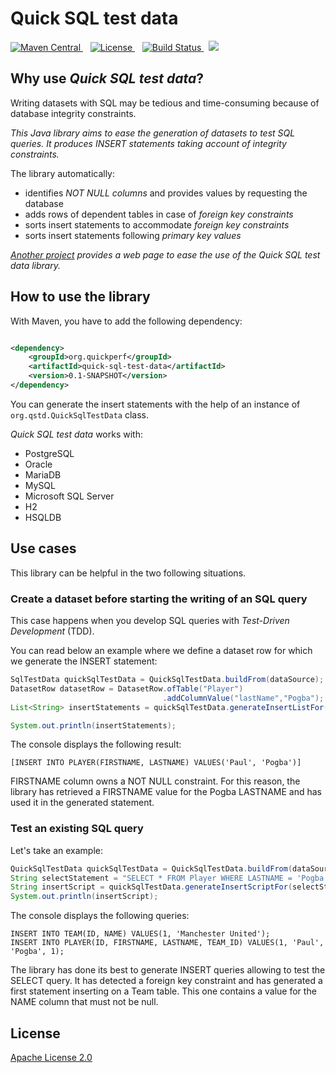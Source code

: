 # Quick SQL test data

  <a href="https://search.maven.org/artifact/org.quickperf/quick-sql-test-data">
    <img src="https://maven-badges.herokuapp.com/maven-central/org.quickperf/quick-sql-test-data/badge.svg"
         alt="Maven Central">
  </a>
  &nbsp;&nbsp;
  <a href="https://github.com/quick-perf/quick-sql-test-data/blob/master/LICENSE.txt">
    <img src="https://img.shields.io/badge/license-Apache2-blue.svg"
         alt = "License">
  </a>
  &nbsp;&nbsp;
  <a href="https://github.com/quick-perf/quick-sql-test-data/actions?query=workflow%3ACI">
    <img src="https://img.shields.io/github/workflow/status/quick-perf/quick-sql-test-data/CI"
         alt = "Build Status">
  </a>
  &nbsp;
  <a href="https://codecov.io/gh/quick-perf/quick-sql-test-data">
    <img src="https://codecov.io/gh/quick-perf/quick-sql-test-data/branch/main/graph/badge.svg?token=U475ES0JIL"/>
  </a>

## Why use *Quick SQL test data*?
Writing datasets with SQL  may be tedious and time-consuming because of database integrity constraints.

*This Java library aims to ease the generation of datasets to test SQL queries. It produces INSERT statements taking account of integrity constraints.*

The library automatically:
* identifies *NOT NULL columns* and provides values by requesting the database
* adds rows of dependent tables in case of *foreign key constraints*
* sorts insert statements to accommodate  *foreign key constraints*
* sorts insert statements following *primary key values*

_[Another project](https://github.com/quick-perf/quick-sql-test-data-web) provides a web page to ease the use of the _Quick SQL test data_ library._

## How to use the library

With Maven, you have to add the following dependency:

```xml

<dependency>
    <groupId>org.quickperf</groupId>
    <artifactId>quick-sql-test-data</artifactId>
    <version>0.1-SNAPSHOT</version>
</dependency>
```

You can generate the insert statements with the help of an instance of `org.qstd.QuickSqlTestData` class.

_Quick SQL test data_ works with:
* PostgreSQL
* Oracle
* MariaDB
* MySQL
* Microsoft SQL Server
* H2
* HSQLDB

## Use cases

This library can be helpful in the two following situations.

### Create a dataset before starting the writing of an SQL query

This case happens when you develop SQL queries with *Test-Driven Development* (TDD).

You can read below an example where we define a dataset row for which we generate the INSERT statement:
```java
SqlTestData quickSqlTestData = QuickSqlTestData.buildFrom(dataSource);
DatasetRow datasetRow = DatasetRow.ofTable("Player")
                                  .addColumnValue("lastName","Pogba");
List<String> insertStatements = quickSqlTestData.generateInsertListFor(datasetRow);

System.out.println(insertStatements);
```

The console displays the following result:
```
[INSERT INTO PLAYER(FIRSTNAME, LASTNAME) VALUES('Paul', 'Pogba')]
```
FIRSTNAME column owns a NOT NULL constraint. For this reason, the library has retrieved a FIRSTNAME value for the Pogba LASTNAME and has used it in the generated statement.

### Test an existing SQL query
Let's take an example:

```java
QuickSqlTestData quickSqlTestData = QuickSqlTestData.buildFrom(dataSource);
String selectStatement = "SELECT * FROM Player WHERE LASTNAME = 'Pogba'";
String insertScript = quickSqlTestData.generateInsertScriptFor(selectStatement);
System.out.println(insertScript);
```

The console displays the following queries:
```
INSERT INTO TEAM(ID, NAME) VALUES(1, 'Manchester United');
INSERT INTO PLAYER(ID, FIRSTNAME, LASTNAME, TEAM_ID) VALUES(1, 'Paul', 'Pogba', 1);
```
The library has done its best to generate INSERT queries allowing to test the SELECT query.
It has detected a foreign key constraint and has generated a first statement inserting on a Team table. This one contains a value for the NAME column that must not be null.

## License

[Apache License 2.0](/LICENSE.txt)
